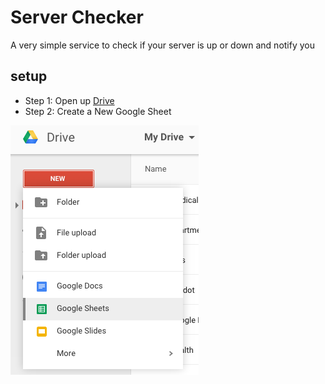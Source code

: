 # Server Checker
A very simple service to check if your server is up or down and notify you

## setup

* Step 1: Open up [Drive](https://drive.google.com)
* Step 2: Create a New Google Sheet
    
![Server Checker Step 1](https://raw.githubusercontent.com/dankantor/server-checker/master/screenshots/serverchecker-1.png)

